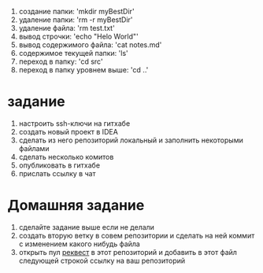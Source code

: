 1. создание папки: 'mkdir myBestDir'
2. удаление папки: 'rm -r myBestDir'
3. удаление файла: 'rm test.txt'
4. вывод строчки: 'echo "Helo World"'
5. вывод содержимого файла: 'cat notes.md'
6. содержимое текущей папки: 'ls'
7. переход в папку: 'cd src'
8. переход в папку уровнем выше: 'cd ..'



# задание

1. настроить ssh-ключи на гитхабе
2. создать новый проект в IDEA
2. сделать из него репозиторий локальный и заполнить некоторыми файлами
3. сделать несколько комитов
4. опубликовать в гитхабе
5. прислать ссылку в чат


# Домашняя задание

1. сделайте задание выше если не делали
2. создать вторую ветку в совем репозитории и сделать на ней коммит с изменением какого нибудь файла
3. открыть пул [реквест](https://github.com/SunnyCapt/cogort41-git) в этот репозиторий и добавить в этот файл следующей строкой ссылку на ваш репозиторий